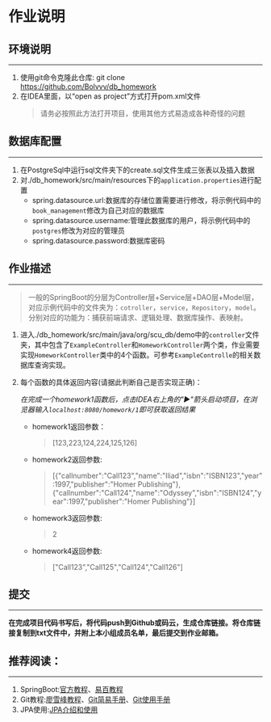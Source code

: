 # 作业说明
## 环境说明
---
1. 使用git命令克隆此仓库: git clone https://github.com/Bolvvv/db_homework
2. 在IDEA里面，以“open as project”方式打开pom.xml文件
    > 请务必按照此方法打开项目，使用其他方式易造成各种奇怪的问题

## 数据库配置
---
1. 在PostgreSql中运行sql文件夹下的create.sql文件生成三张表以及插入数据
2. 对./db_homework/src/main/resources下的`application.properties`进行配置
    - spring.datasource.url:数据库的存储位置需要进行修改，将示例代码中的`book_management`修改为自己对应的数据库
    - spring.datasource.username:管理此数据库的用户，将示例代码中的`postgres`修改为对应的管理员
    - spring.datasource.password:数据库密码

## 作业描述
---
> 一般的SpringBoot的分层为Controller层+Service层+DAO层+Model层，对应示例代码中的文件夹为：`cotroller`，`service`，`Repository`，`model`。分别对应的功能为：捕获前端请求、逻辑处理、数据库操作、表映射。

1. 进入./db_homework/src/main/java/org/scu_db/demo中的`controller`文件夹，其中包含了`ExampleController`和`HomeworkController`两个类，作业需要实现`HomeworkController`类中的4个函数。可参考`ExampleControlle`的相关数据库查询实现。
2. 每个函数的具体返回内容(请据此判断自己是否实现正确)：
    
    _在完成一个homework1函数后，点击IDEA右上角的"▶️"箭头启动项目，在浏览器输入`localhost:8080/homework/1`即可获取返回结果_
    - homework1返回参数：
        > [123,223,124,224,125,126]
    - homework2返回参数:
        > [{"callnumber":"Call123","name":"Iliad","isbn":"ISBN123","year":1997,"publisher":"Homer Publishing"},{"callnumber":"Call124","name":"Odyssey","isbn":"ISBN124","year":1997,"publisher":"Homer Publishing"}]
    - homework3返回参数:
        > 2
    - homework4返回参数:
        > ["Call123","Call125","Call124","Call126"]

## 提交
---
**在完成项目代码书写后，将代码push到Github或码云，生成仓库链接。将仓库链接复制到txt文件中，并附上本小组成员名单，最后提交到作业邮箱。**

## 推荐阅读：
---
1. SpringBoot:[官方教程](https://spring.io/guides/gs/spring-boot/)、[易百教程](https://www.yiibai.com/spring-boot/)
2. Git教程:[廖雪峰教程](liaoxuefeng.com/wiki/896043488029600/896067008724000)、[Git简易手册](http://rogerdudler.github.io/git-guide/index.zh.html)、[Git使用手册](http://iissnan.com/progit/html/zh/ch1_0.html)
3. JPA使用:[JPA介绍和使用](https://www.jianshu.com/p/633922bb189f)